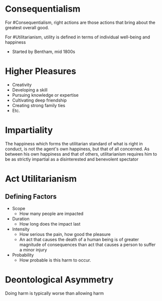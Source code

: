 # Consequentialism
For #Consequentialism, right actions are those actions that bring about the greatest overall good.

For #Utilitarianism, utility is defined in terms of individual well-being and happiness
- Started by Bentham, mid 1800s

# Higher Pleasures
- Creativity
- Developing a skill
- Pursuing knowledge or expertise
- Cultivating deep friendship
- Creating strong family ties
- Etc.

# Impartiality
The happiness which forms the utilitarian standard of what is right in conduct, is not the agent's own happiness, but that of all concerned. As between his own happiness and that of others, utilitarianism requires him to be as strictly impartial as a disinterested and benevolent spectator


# Act Utilitarianism
## Defining Factors
- Scope
	- How many people are impacted
- Duration
	- How long does the impact last
- Intensity
	- How serious the pain, how good the pleasure
	- An act that causes the death of a human being is of greater magnitude of consequences than act that causes a person to suffer a minor injury
- Probability
	- How probable is this harm to occur.

# Deontological Asymmetry
Doing harm is typically worse than allowing harm

